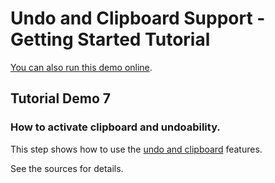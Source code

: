 <!--
 //////////////////////////////////////////////////////////////////////////////
 // @license
 // This demo file is part of yFiles for HTML 2.3.0.3.
 // Use is subject to license terms.
 //
 // Copyright (c) 2000-2020 by yWorks GmbH, Vor dem Kreuzberg 28,
 // 72070 Tuebingen, Germany. All rights reserved.
 //
 //////////////////////////////////////////////////////////////////////////////
-->
# Undo and Clipboard Support - Getting Started Tutorial

[You can also run this demo online](https://live.yworks.com/demos/01-tutorial-getting-started/07-undo-clipboard-support/index.html).

## Tutorial Demo 7

### How to activate clipboard and undoability.

This step shows how to use the [undo and clipboard](https://docs.yworks.com/yfileshtml/#/dguide/interaction-undo) features.

See the sources for details.
